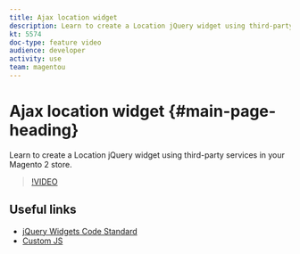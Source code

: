 ```yaml
---
title: Ajax location widget
description: Learn to create a Location jQuery widget using third-party services in your Magento 2 store.
kt: 5574
doc-type: feature video
audience: developer
activity: use
team: magentou
---
```


# Ajax location widget {#main-page-heading}

Learn to create a Location jQuery widget using third-party services in your Magento 2 store.

>[!VIDEO](https://video.tv.adobe.com/v/35762)

## Useful links

* [jQuery Widgets Code Standard](https://devdocs.magento.com/guides/v2.4/coding-standards/code-standard-jquery-widgets.html)
* [Custom JS](https://devdocs.magento.com/guides/v2.4/javascript-dev-guide/javascript/custom_js.html)
